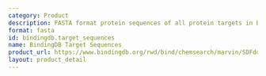 ```yaml
---
category: Product
description: FASTA format protein sequences of all protein targets in BindingDB
format: fasta
id: bindingdb.target_sequences
name: BindingDB Target Sequences
product_url: https://www.bindingdb.org/rwd/bind/chemsearch/marvin/SDFdownload.jsp?download_file=/rwd/bind/BindingDBTargetSequences.fasta
layout: product_detail
---
```

